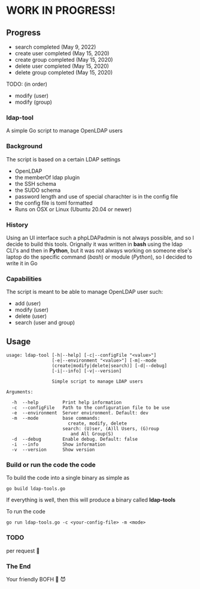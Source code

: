# WORK IN PROGRESS!

## Progress
- search completed (May 9, 2022)
- create user completed (May 15, 2020)
- create group completed (May 15, 2020)
- delete user completed (May 15, 2020)
- delete group completed (May 15, 2020)

TODO: (in order)
- modify (user)
- modify (group)

### ldap-tool
A simple Go script to manage OpenLDAP users

### Background
The script is based on a certain LDAP settings
- OpenLDAP
- the memberOf ldap plugin
- the SSH schema
- the SUDO schema
- password length and use of special charachter is in the config file
- the config file is toml formatted
- Runs on OSX or Linux (Ubuntu 20.04 or newer)

### History
Using an UI interface such a phpLDAPadmin is not always possible, and so I decide 
to build this tools. Orignally it was written in **bash** using the ldap CLI's and then
in **Python**, but it was not always working on someone else's laptop do the specific command
(*bash*) or module (*Python*), so I decided to write it in Go

### Capabilities
The script is meant to be able to manage OpenLDAP user such:
- add (user)
- modify (user)
- delete (user)
- search (user and group)

## Usage
```
usage: ldap-tool [-h|--help] [-c|--configFile "<value>"]
                 [-e|--environment "<value>"] [-m|--mode
                 (create|modify|delete|search)] [-d|--debug]
                 [-i|--info] [-v|--version]

                 Simple script to manage LDAP users

Arguments:

  -h  --help         Print help information
  -c  --configFile   Path to the configuration file to be use
  -e  --environment  Server environment. Default: dev
  -m  --mode         base commands:
                       create, modify, delete
                     search: (U)ser, (A)ll Users, (G)roup
                        and All Group(S)
  -d  --debug        Enable debug. Default: false
  -i  --info         Show information
  -v  --version      Show version
```

### Build or run the code the code
To build the code into a single binary as simple as
```
go build ldap-tools.go
```
If everything is well, then this will produce a binary called **ldap-tools** 

To run the code
```
go run ldap-tools.go -c <your-config-file> -m <mode>
```

### TODO
 per request 👻

### The End
Your friendly BOFH 🦄 😈          
